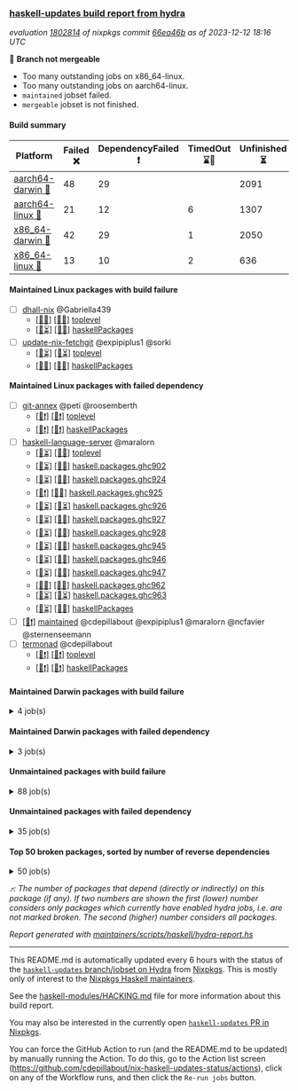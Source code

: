 ### [haskell-updates build report from hydra](https://hydra.nixos.org/jobset/nixpkgs/haskell-updates)
*evaluation [1802814](https://hydra.nixos.org/eval/1802814) of nixpkgs commit [66ea46b](https://github.com/NixOS/nixpkgs/commits/66ea46be076e4ea891d2c647b53701c12dae46ea) as of 2023-12-12 18:16 UTC*

🔴 **Branch not mergeable**
  * Too many outstanding jobs on x86_64-linux.
  * Too many outstanding jobs on aarch64-linux.
  * `maintained` jobset failed.
  * `mergeable` jobset is not finished.

#### Build summary

 | Platform | Failed ❌ | DependencyFailed ❗ | TimedOut ⌛🚫 | Unfinished ⏳ | Success ✅ | 
 | --- | --- | --- | --- | --- | --- | 
 | [aarch64-darwin 🍏](https://hydra.nixos.org/eval/1802814?filter=.aarch64-darwin) | 48 | 29 |  | 2091 | 4655 | 
 | [aarch64-linux 📱](https://hydra.nixos.org/eval/1802814?filter=.aarch64-linux) | 21 | 12 | 6 | 1307 | 5568 | 
 | [x86_64-darwin 🍎](https://hydra.nixos.org/eval/1802814?filter=.x86_64-darwin) | 42 | 29 | 1 | 2050 | 4727 | 
 | [x86_64-linux 🐧](https://hydra.nixos.org/eval/1802814?filter=.x86_64-linux) | 13 | 10 | 2 | 636 | 6306 | 
#### Maintained Linux packages with build failure
- [ ] [dhall-nix](https://hydra.nixos.org/eval/1802814?filter=dhall-nix) @Gabriella439
  - [[📱❌]](https://hydra.nixos.org/build/243814699) [[🐧❌]](https://hydra.nixos.org/build/243810405) [toplevel](https://hydra.nixos.org/eval/1802814?filter=dhall-nix)
  - [[📱⏳]](https://hydra.nixos.org/build/243828629) [[🐧❌]](https://hydra.nixos.org/build/243812951) [haskellPackages](https://hydra.nixos.org/eval/1802814?filter=haskellPackages.dhall-nix)
- [ ] [update-nix-fetchgit](https://hydra.nixos.org/eval/1802814?filter=update-nix-fetchgit) @expipiplus1 @sorki
  - [[📱⏳]](https://hydra.nixos.org/build/243830440) [[🐧⏳]](https://hydra.nixos.org/build/243826022) [toplevel](https://hydra.nixos.org/eval/1802814?filter=update-nix-fetchgit)
  - [[📱❌]](https://hydra.nixos.org/build/243809606) [[🐧❌]](https://hydra.nixos.org/build/243823738) [haskellPackages](https://hydra.nixos.org/eval/1802814?filter=haskellPackages.update-nix-fetchgit)
#### Maintained Linux packages with failed dependency
- [ ] [git-annex](https://hydra.nixos.org/eval/1802814?filter=git-annex) @peti @roosemberth
  - [[📱❗]](https://hydra.nixos.org/build/243822729) [[🐧❗]](https://hydra.nixos.org/build/243810103) [toplevel](https://hydra.nixos.org/eval/1802814?filter=git-annex)
  - [[📱❗]](https://hydra.nixos.org/build/243823937) [[🐧❗]](https://hydra.nixos.org/build/243817363) [haskellPackages](https://hydra.nixos.org/eval/1802814?filter=haskellPackages.git-annex)
- [ ] [haskell-language-server](https://hydra.nixos.org/eval/1802814?filter=haskell-language-server) @maralorn
  - [[📱⏳]](https://hydra.nixos.org/build/243821672) [[🐧✅]](https://hydra.nixos.org/build/243818880) [toplevel](https://hydra.nixos.org/eval/1802814?filter=haskell-language-server)
  - [[📱⏳]](https://hydra.nixos.org/build/243816806) [[🐧✅]](https://hydra.nixos.org/build/243803656) [haskell.packages.ghc902](https://hydra.nixos.org/eval/1802814?filter=haskell.packages.ghc902.haskell-language-server)
  - [[📱⏳]](https://hydra.nixos.org/build/243816278) [[🐧✅]](https://hydra.nixos.org/build/243818190) [haskell.packages.ghc924](https://hydra.nixos.org/eval/1802814?filter=haskell.packages.ghc924.haskell-language-server)
  - [[📱❗]](https://hydra.nixos.org/build/243811809) [[🐧✅]](https://hydra.nixos.org/build/243815599) [haskell.packages.ghc925](https://hydra.nixos.org/eval/1802814?filter=haskell.packages.ghc925.haskell-language-server)
  - [[📱⏳]](https://hydra.nixos.org/build/243810621) [[🐧⏳]](https://hydra.nixos.org/build/243828465) [haskell.packages.ghc926](https://hydra.nixos.org/eval/1802814?filter=haskell.packages.ghc926.haskell-language-server)
  - [[📱⏳]](https://hydra.nixos.org/build/243821971) [[🐧✅]](https://hydra.nixos.org/build/243819636) [haskell.packages.ghc927](https://hydra.nixos.org/eval/1802814?filter=haskell.packages.ghc927.haskell-language-server)
  - [[📱⏳]](https://hydra.nixos.org/build/243820955) [[🐧✅]](https://hydra.nixos.org/build/243816031) [haskell.packages.ghc928](https://hydra.nixos.org/eval/1802814?filter=haskell.packages.ghc928.haskell-language-server)
  - [[📱⏳]](https://hydra.nixos.org/build/243809736) [[🐧✅]](https://hydra.nixos.org/build/243809869) [haskell.packages.ghc945](https://hydra.nixos.org/eval/1802814?filter=haskell.packages.ghc945.haskell-language-server)
  - [[📱⏳]](https://hydra.nixos.org/build/243817924) [[🐧✅]](https://hydra.nixos.org/build/243814587) [haskell.packages.ghc946](https://hydra.nixos.org/eval/1802814?filter=haskell.packages.ghc946.haskell-language-server)
  - [[📱⏳]](https://hydra.nixos.org/build/243808811) [[🐧✅]](https://hydra.nixos.org/build/243804450) [haskell.packages.ghc947](https://hydra.nixos.org/eval/1802814?filter=haskell.packages.ghc947.haskell-language-server)
  - [[📱✅]](https://hydra.nixos.org/build/243804933) [[🐧✅]](https://hydra.nixos.org/build/243817120) [haskell.packages.ghc962](https://hydra.nixos.org/eval/1802814?filter=haskell.packages.ghc962.haskell-language-server)
  - [[📱⏳]](https://hydra.nixos.org/build/243820505) [[🐧⏳]](https://hydra.nixos.org/build/243828697) [haskell.packages.ghc963](https://hydra.nixos.org/eval/1802814?filter=haskell.packages.ghc963.haskell-language-server)
  - [[📱⏳]](https://hydra.nixos.org/build/243822380) [[🐧✅]](https://hydra.nixos.org/build/243808487) [haskellPackages](https://hydra.nixos.org/eval/1802814?filter=haskellPackages.haskell-language-server)
- [ ] [[🐧❗]](https://hydra.nixos.org/build/243820155) [maintained](https://hydra.nixos.org/eval/1802814?filter=maintained) @cdepillabout @expipiplus1 @maralorn @ncfavier @sternenseemann
- [ ] [termonad](https://hydra.nixos.org/eval/1802814?filter=termonad) @cdepillabout
  - [[📱❗]](https://hydra.nixos.org/build/243808955) [[🐧❗]](https://hydra.nixos.org/build/243808144) [toplevel](https://hydra.nixos.org/eval/1802814?filter=termonad)
  - [[📱❗]](https://hydra.nixos.org/build/243821815) [[🐧❗]](https://hydra.nixos.org/build/243829378) [haskellPackages](https://hydra.nixos.org/eval/1802814?filter=haskellPackages.termonad)
#### Maintained Darwin packages with build failure
<details><summary>4 job(s) </summary>

- [ ] [[🍏❌]](https://hydra.nixos.org/build/243808557) [[🍎⏳]](https://hydra.nixos.org/build/243830664) [haskellPackages.gcodehs](https://hydra.nixos.org/eval/1802814?filter=haskellPackages.gcodehs) @sorki
- [ ] [update-nix-fetchgit](https://hydra.nixos.org/eval/1802814?filter=update-nix-fetchgit) @expipiplus1 @sorki
  - [[🍏⏳]](https://hydra.nixos.org/build/243825354) [[🍎❌]](https://hydra.nixos.org/build/243803590) [toplevel](https://hydra.nixos.org/eval/1802814?filter=update-nix-fetchgit)
  - [[🍏⏳]](https://hydra.nixos.org/build/243812593) [[🍎⏳]](https://hydra.nixos.org/build/243823904) [haskellPackages](https://hydra.nixos.org/eval/1802814?filter=haskellPackages.update-nix-fetchgit)
</details>

#### Maintained Darwin packages with failed dependency
<details><summary>3 job(s) </summary>

- [ ] [git-annex](https://hydra.nixos.org/eval/1802814?filter=git-annex) @peti @roosemberth
  - [[🍏❗]](https://hydra.nixos.org/build/243803743) [[🍎❗]](https://hydra.nixos.org/build/243805289) [toplevel](https://hydra.nixos.org/eval/1802814?filter=git-annex)
  - [[🍏❗]](https://hydra.nixos.org/build/243803987) [[🍎❗]](https://hydra.nixos.org/build/243817409) [haskellPackages](https://hydra.nixos.org/eval/1802814?filter=haskellPackages.git-annex)
</details>

#### Unmaintained packages with build failure
<details><summary>88 job(s) </summary>

- [ ] [[🍏❌]](https://hydra.nixos.org/build/243814853) [[📱✅]](https://hydra.nixos.org/build/243818629) [[🍎❌]](https://hydra.nixos.org/build/243816926) [[🐧✅]](https://hydra.nixos.org/build/243814242) [haskellPackages.fmt](https://hydra.nixos.org/eval/1802814?filter=haskellPackages.fmt)  ⤴️ 6 | 24
- [ ] [[🍏❌]](https://hydra.nixos.org/build/243819949) [[📱✅]](https://hydra.nixos.org/build/243806137) [[🍎❌]](https://hydra.nixos.org/build/243830182) [[🐧✅]](https://hydra.nixos.org/build/243828133) [haskellPackages.lbfgs](https://hydra.nixos.org/eval/1802814?filter=haskellPackages.lbfgs)  ⤴️ 3 | 3
- [ ] [[🍏⏳]](https://hydra.nixos.org/build/243815829) [[📱❌]](https://hydra.nixos.org/build/243820808) [[🍎❌]](https://hydra.nixos.org/build/243826978) [[🐧❌]](https://hydra.nixos.org/build/243816565) [haskellPackages.libsodium](https://hydra.nixos.org/eval/1802814?filter=haskellPackages.libsodium)  ⤴️ 2 | 9
- [ ] [[🍏⏳]](https://hydra.nixos.org/build/243829301) [[📱❌]](https://hydra.nixos.org/build/243821312) [[🍎⏳]](https://hydra.nixos.org/build/243822134) [[🐧❌]](https://hydra.nixos.org/build/243813080) [haskellPackages.cairo-image](https://hydra.nixos.org/eval/1802814?filter=haskellPackages.cairo-image)  ⤴️ 2 | 2
- [ ] [[🍏❌]](https://hydra.nixos.org/build/243804835) [[📱❌]](https://hydra.nixos.org/build/243808669) [[🍎❌]](https://hydra.nixos.org/build/243822588) [[🐧❌]](https://hydra.nixos.org/build/243821447) [haskellPackages.opencascade-hs](https://hydra.nixos.org/eval/1802814?filter=haskellPackages.opencascade-hs)  ⤴️ 2 | 2
- [ ] [[🍏❌]](https://hydra.nixos.org/build/243804073) [[📱✅]](https://hydra.nixos.org/build/243824490) [[🍎❌]](https://hydra.nixos.org/build/243829698) [[🐧✅]](https://hydra.nixos.org/build/243824387) [haskellPackages.HsSyck](https://hydra.nixos.org/eval/1802814?filter=haskellPackages.HsSyck)  ⤴️ 1 | 10
- [ ] [[🍏✅]](https://hydra.nixos.org/build/243807011) [[📱⏳]](https://hydra.nixos.org/build/243819412) [[🍎⏳]](https://hydra.nixos.org/build/243824378) [[🐧❌]](https://hydra.nixos.org/build/243814217) [haskellPackages.nqe](https://hydra.nixos.org/eval/1802814?filter=haskellPackages.nqe)  ⤴️ 1 | 4
- [ ] [[🍏❌]](https://hydra.nixos.org/build/243829973) [[📱⌛🚫]](https://hydra.nixos.org/build/243830661) [[🍎⏳]](https://hydra.nixos.org/build/243810822) [[🐧⌛🚫]](https://hydra.nixos.org/build/243805384) [haskellPackages.telegram-bot-api](https://hydra.nixos.org/eval/1802814?filter=haskellPackages.telegram-bot-api)  ⤴️ 1 | 4
- [ ] [[🍏⏳]](https://hydra.nixos.org/build/243823755) [[📱❌]](https://hydra.nixos.org/build/243815838) [[🍎⏳]](https://hydra.nixos.org/build/243816999) [[🐧✅]](https://hydra.nixos.org/build/243816375) [haskellPackages.postgresql-syntax](https://hydra.nixos.org/eval/1802814?filter=haskellPackages.postgresql-syntax)  ⤴️ 1 | 2
- [ ] [[🍏⏳]](https://hydra.nixos.org/build/243824191) [[📱✅]](https://hydra.nixos.org/build/243811706) [[🍎❌]](https://hydra.nixos.org/build/243808252) [[🐧✅]](https://hydra.nixos.org/build/243826637) [haskellPackages.async-refresh](https://hydra.nixos.org/eval/1802814?filter=haskellPackages.async-refresh)  ⤴️ 1 | 1
- [ ] [[📱❌]](https://hydra.nixos.org/build/243814941) [[🐧❌]](https://hydra.nixos.org/build/243812688) [haskellPackages.gi-vte](https://hydra.nixos.org/eval/1802814?filter=haskellPackages.gi-vte)  ⤴️ 1 | 1
- [ ] [[🍏❌]](https://hydra.nixos.org/build/243832037) [[📱❌]](https://hydra.nixos.org/build/243820650) [[🍎✅]](https://hydra.nixos.org/build/243822700) [[🐧✅]](https://hydra.nixos.org/build/243822873) [haskellPackages.nlopt-haskell](https://hydra.nixos.org/eval/1802814?filter=haskellPackages.nlopt-haskell)  ⤴️ 1 | 1
- [ ] [[🍏❌]](https://hydra.nixos.org/build/243807548) [[📱✅]](https://hydra.nixos.org/build/243832157) [[🍎❌]](https://hydra.nixos.org/build/243824421) [[🐧✅]](https://hydra.nixos.org/build/243803924) [haskellPackages.openal-ffi](https://hydra.nixos.org/eval/1802814?filter=haskellPackages.openal-ffi)  ⤴️ 1 | 1
- [ ] [[🍏✅]](https://hydra.nixos.org/build/243807452) [[📱❌]](https://hydra.nixos.org/build/243830659) [[🍎⏳]](https://hydra.nixos.org/build/243821309) [[🐧⏳]](https://hydra.nixos.org/build/243829610) [haskellPackages.stm-queue](https://hydra.nixos.org/eval/1802814?filter=haskellPackages.stm-queue)  ⤴️ 1 | 1
- [ ] [[🍏❌]](https://hydra.nixos.org/build/243822017) [[📱✅]](https://hydra.nixos.org/build/243803741) [[🍎❌]](https://hydra.nixos.org/build/243812397) [[🐧✅]](https://hydra.nixos.org/build/243817752) [haskellPackages.sym](https://hydra.nixos.org/eval/1802814?filter=haskellPackages.sym)  ⤴️ 1 | 1
- [ ] [[🍏✅]](https://hydra.nixos.org/build/243819505) [[📱❌]](https://hydra.nixos.org/build/243831253) [[🍎✅]](https://hydra.nixos.org/build/243804536) [[🐧✅]](https://hydra.nixos.org/build/243811979) [haskellPackages.freetype2](https://hydra.nixos.org/eval/1802814?filter=haskellPackages.freetype2)  ⤴️ 0 | 12
- [ ] [[🍏❌]](https://hydra.nixos.org/build/243820054) [[📱✅]](https://hydra.nixos.org/build/243810690) [[🍎✅]](https://hydra.nixos.org/build/243826716) [[🐧✅]](https://hydra.nixos.org/build/243809169) [haskellPackages.rdtsc](https://hydra.nixos.org/eval/1802814?filter=haskellPackages.rdtsc)  ⤴️ 0 | 4
- [ ] [[🍏❌]](https://hydra.nixos.org/build/243817912) [[📱✅]](https://hydra.nixos.org/build/243808969) [[🍎❌]](https://hydra.nixos.org/build/243815201) [[🐧✅]](https://hydra.nixos.org/build/243806503) [haskellPackages.error-codes](https://hydra.nixos.org/eval/1802814?filter=haskellPackages.error-codes)  ⤴️ 0 | 3
- [ ] [[🍏❗]](https://hydra.nixos.org/build/243810766) [[📱❌]](https://hydra.nixos.org/build/243831148) [[🍎✅]](https://hydra.nixos.org/build/243823411) [[🐧✅]](https://hydra.nixos.org/build/243812146) [haskellPackages.picosat](https://hydra.nixos.org/eval/1802814?filter=haskellPackages.picosat)  ⤴️ 0 | 3
- [ ] [[🍏⏳]](https://hydra.nixos.org/build/243809209) [[📱✅]](https://hydra.nixos.org/build/243808640) [[🍎❌]](https://hydra.nixos.org/build/243804896) [[🐧⏳]](https://hydra.nixos.org/build/243828174) [haskellPackages.wai-middleware-metrics](https://hydra.nixos.org/eval/1802814?filter=haskellPackages.wai-middleware-metrics)  ⤴️ 0 | 3
- [ ] [[🍏❌]](https://hydra.nixos.org/build/243817786) [[📱✅]](https://hydra.nixos.org/build/243812479) [[🍎✅]](https://hydra.nixos.org/build/243807574) [[🐧✅]](https://hydra.nixos.org/build/243811394) [haskellPackages.LibZip](https://hydra.nixos.org/eval/1802814?filter=haskellPackages.LibZip)  ⤴️ 0 | 2
- [ ] [[🍏❌]](https://hydra.nixos.org/build/243813579) [[📱✅]](https://hydra.nixos.org/build/243807980) [[🍎✅]](https://hydra.nixos.org/build/243825148) [[🐧✅]](https://hydra.nixos.org/build/243820967) [haskellPackages.bindings-levmar](https://hydra.nixos.org/eval/1802814?filter=haskellPackages.bindings-levmar)  ⤴️ 0 | 2
- [ ] [[🍏❌]](https://hydra.nixos.org/build/243822478) [[📱✅]](https://hydra.nixos.org/build/243803781) [[🍎✅]](https://hydra.nixos.org/build/243831820) [[🐧✅]](https://hydra.nixos.org/build/243824666) [haskellPackages.rocksdb-haskell](https://hydra.nixos.org/eval/1802814?filter=haskellPackages.rocksdb-haskell)  ⤴️ 0 | 2
- [ ] [[🍏❌]](https://hydra.nixos.org/build/243820394) [[📱✅]](https://hydra.nixos.org/build/243807357) [[🍎❌]](https://hydra.nixos.org/build/243825111) [[🐧✅]](https://hydra.nixos.org/build/243811818) [haskellPackages.hamid](https://hydra.nixos.org/eval/1802814?filter=haskellPackages.hamid)  ⤴️ 0 | 1
- [ ] [[🍏✅]](https://hydra.nixos.org/build/243822477) [[📱✅]](https://hydra.nixos.org/build/243826536) [[🍎❌]](https://hydra.nixos.org/build/243816301) [[🐧✅]](https://hydra.nixos.org/build/243823609) [haskellPackages.hmatrix-morpheus](https://hydra.nixos.org/eval/1802814?filter=haskellPackages.hmatrix-morpheus)  ⤴️ 0 | 1
- [ ] [[🍏❌]](https://hydra.nixos.org/build/243804442) [[📱✅]](https://hydra.nixos.org/build/243815192) [[🍎❌]](https://hydra.nixos.org/build/243807292) [[🐧✅]](https://hydra.nixos.org/build/243826391) [haskellPackages.huckleberry](https://hydra.nixos.org/eval/1802814?filter=haskellPackages.huckleberry)  ⤴️ 0 | 1
- [ ] [[🍏❌]](https://hydra.nixos.org/build/243816302) [[📱✅]](https://hydra.nixos.org/build/243813123) [[🍎❌]](https://hydra.nixos.org/build/243825742) [[🐧✅]](https://hydra.nixos.org/build/243826541) [haskellPackages.select](https://hydra.nixos.org/eval/1802814?filter=haskellPackages.select)  ⤴️ 0 | 1
- [ ] [[🍏❌]](https://hydra.nixos.org/build/243829545) [[📱✅]](https://hydra.nixos.org/build/243807738) [[🍎❌]](https://hydra.nixos.org/build/243823243) [[🐧✅]](https://hydra.nixos.org/build/243808758) [haskellPackages.sysinfo](https://hydra.nixos.org/eval/1802814?filter=haskellPackages.sysinfo)  ⤴️ 0 | 1
- [ ] [[🍏✅]](https://hydra.nixos.org/build/243819434) [[📱✅]](https://hydra.nixos.org/build/243809828) [[🍎❌]](https://hydra.nixos.org/build/243824883) [[🐧✅]](https://hydra.nixos.org/build/243810710) [haskellPackages.FractalArt](https://hydra.nixos.org/eval/1802814?filter=haskellPackages.FractalArt) 
- [ ] [[🍏✅]](https://hydra.nixos.org/build/243808222) [[📱❌]](https://hydra.nixos.org/build/243818617) [[🍎✅]](https://hydra.nixos.org/build/243829961) [[🐧✅]](https://hydra.nixos.org/build/243816454) [haskellPackages.HsASA](https://hydra.nixos.org/eval/1802814?filter=haskellPackages.HsASA) 
- [ ] [[🍏❌]](https://hydra.nixos.org/build/243822851) [[📱✅]](https://hydra.nixos.org/build/243825787) [[🍎❌]](https://hydra.nixos.org/build/243804298) [[🐧✅]](https://hydra.nixos.org/build/243822085) [haskellPackages.al](https://hydra.nixos.org/eval/1802814?filter=haskellPackages.al) 
- [ ] [[🍏⏳]](https://hydra.nixos.org/build/243816164) [[📱❌]](https://hydra.nixos.org/build/243809682) [[🍎⏳]](https://hydra.nixos.org/build/243817010) [[🐧❌]](https://hydra.nixos.org/build/243808366) [haskellPackages.corenlp-types](https://hydra.nixos.org/eval/1802814?filter=haskellPackages.corenlp-types) 
- [ ] [[🍏✅]](https://hydra.nixos.org/build/243827192) [[📱✅]](https://hydra.nixos.org/build/243805932) [[🍎❌]](https://hydra.nixos.org/build/243818277) [[🐧✅]](https://hydra.nixos.org/build/243813631) [haskellPackages.env-extra](https://hydra.nixos.org/eval/1802814?filter=haskellPackages.env-extra) 
- [ ] [[🍏❌]](https://hydra.nixos.org/build/243817377) [[📱✅]](https://hydra.nixos.org/build/243823218) [[🍎❌]](https://hydra.nixos.org/build/243806169) [[🐧✅]](https://hydra.nixos.org/build/243803545) [haskellPackages.epub-metadata](https://hydra.nixos.org/eval/1802814?filter=haskellPackages.epub-metadata) 
- [ ] [[🍏❌]](https://hydra.nixos.org/build/243804051) [[📱✅]](https://hydra.nixos.org/build/243807211) [[🍎✅]](https://hydra.nixos.org/build/243825311) [[🐧✅]](https://hydra.nixos.org/build/243819173) [haskellPackages.executable-hash](https://hydra.nixos.org/eval/1802814?filter=haskellPackages.executable-hash) 
- [ ] [[🍏❌]](https://hydra.nixos.org/build/243810945) [[📱✅]](https://hydra.nixos.org/build/243807749) [[🍎❌]](https://hydra.nixos.org/build/243806008) [[🐧✅]](https://hydra.nixos.org/build/243804649) [haskellPackages.exinst-base](https://hydra.nixos.org/eval/1802814?filter=haskellPackages.exinst-base) 
- [ ] [[🍏❌]](https://hydra.nixos.org/build/243825143) [[📱✅]](https://hydra.nixos.org/build/243830314) [[🍎❌]](https://hydra.nixos.org/build/243823569) [[🐧✅]](https://hydra.nixos.org/build/243812194) [haskellPackages.float128](https://hydra.nixos.org/eval/1802814?filter=haskellPackages.float128) 
- [ ] [[🍏❌]](https://hydra.nixos.org/build/243819513) [[📱✅]](https://hydra.nixos.org/build/243809580) [[🍎❌]](https://hydra.nixos.org/build/243824084) [[🐧✅]](https://hydra.nixos.org/build/243817242) [haskellPackages.fudgets](https://hydra.nixos.org/eval/1802814?filter=haskellPackages.fudgets) 
- [ ] [ghc-tags](https://hydra.nixos.org/eval/1802814?filter=ghc-tags) 
  - [[🍏⏳]](https://hydra.nixos.org/build/243827011) [[📱⏳]](https://hydra.nixos.org/build/243815458) [[🍎⏳]](https://hydra.nixos.org/build/243829846) [[🐧✅]](https://hydra.nixos.org/build/243821868) [haskell.packages.ghc8107](https://hydra.nixos.org/eval/1802814?filter=haskell.packages.ghc8107.ghc-tags)
  - [[🍏⏳]](https://hydra.nixos.org/build/243815814) [[📱⏳]](https://hydra.nixos.org/build/243824497) [[🍎⏳]](https://hydra.nixos.org/build/243817062) [[🐧❌]](https://hydra.nixos.org/build/243815572) [haskell.packages.ghc902](https://hydra.nixos.org/eval/1802814?filter=haskell.packages.ghc902.ghc-tags)
  - [[🍏⏳]](https://hydra.nixos.org/build/243817434) [[📱⏳]](https://hydra.nixos.org/build/243819630) [[🍎⏳]](https://hydra.nixos.org/build/243810836) [[🐧✅]](https://hydra.nixos.org/build/243822145) [haskell.packages.ghc924](https://hydra.nixos.org/eval/1802814?filter=haskell.packages.ghc924.ghc-tags)
  - [[🍏⏳]](https://hydra.nixos.org/build/243829511) [[📱⏳]](https://hydra.nixos.org/build/243831553) [[🍎⏳]](https://hydra.nixos.org/build/243808917) [[🐧⏳]](https://hydra.nixos.org/build/243821069) [haskell.packages.ghc925](https://hydra.nixos.org/eval/1802814?filter=haskell.packages.ghc925.ghc-tags)
  - [[🍏⏳]](https://hydra.nixos.org/build/243826093) [[📱⏳]](https://hydra.nixos.org/build/243807955) [[🍎⏳]](https://hydra.nixos.org/build/243814205) [[🐧⏳]](https://hydra.nixos.org/build/243830257) [haskell.packages.ghc926](https://hydra.nixos.org/eval/1802814?filter=haskell.packages.ghc926.ghc-tags)
  - [[🍏⏳]](https://hydra.nixos.org/build/243809211) [[📱⏳]](https://hydra.nixos.org/build/243825812) [[🍎⏳]](https://hydra.nixos.org/build/243824747) [[🐧✅]](https://hydra.nixos.org/build/243811561) [haskell.packages.ghc927](https://hydra.nixos.org/eval/1802814?filter=haskell.packages.ghc927.ghc-tags)
  - [[🍏⏳]](https://hydra.nixos.org/build/243818216) [[📱⏳]](https://hydra.nixos.org/build/243815490) [[🍎⏳]](https://hydra.nixos.org/build/243832167) [[🐧⏳]](https://hydra.nixos.org/build/243828530) [haskell.packages.ghc928](https://hydra.nixos.org/eval/1802814?filter=haskell.packages.ghc928.ghc-tags)
  - [[🍏⏳]](https://hydra.nixos.org/build/243817203) [[📱⏳]](https://hydra.nixos.org/build/243830102) [[🍎✅]](https://hydra.nixos.org/build/243805822) [[🐧⏳]](https://hydra.nixos.org/build/243827439) [haskell.packages.ghc962](https://hydra.nixos.org/eval/1802814?filter=haskell.packages.ghc962.ghc-tags)
  - [[🍏⏳]](https://hydra.nixos.org/build/243829866) [[📱⏳]](https://hydra.nixos.org/build/243831869) [[🍎⏳]](https://hydra.nixos.org/build/243827169) [[🐧✅]](https://hydra.nixos.org/build/243805898) [haskell.packages.ghc963](https://hydra.nixos.org/eval/1802814?filter=haskell.packages.ghc963.ghc-tags)
- [ ] [[🍏❌]](https://hydra.nixos.org/build/243826281) [[🍎❌]](https://hydra.nixos.org/build/243814613) [haskellPackages.gtk-mac-integration](https://hydra.nixos.org/eval/1802814?filter=haskellPackages.gtk-mac-integration) 
- [ ] [[🍏❌]](https://hydra.nixos.org/build/243813738) [[📱✅]](https://hydra.nixos.org/build/243809795) [[🍎❌]](https://hydra.nixos.org/build/243823527) [[🐧✅]](https://hydra.nixos.org/build/243806126) [haskellPackages.gtk-traymanager](https://hydra.nixos.org/eval/1802814?filter=haskellPackages.gtk-traymanager) 
- [ ] [[🍏❌]](https://hydra.nixos.org/build/243820780) [[🍎❌]](https://hydra.nixos.org/build/243815558) [haskellPackages.gtk3-mac-integration](https://hydra.nixos.org/eval/1802814?filter=haskellPackages.gtk3-mac-integration) 
- [ ] [[🍏❌]](https://hydra.nixos.org/build/243806204) [[📱✅]](https://hydra.nixos.org/build/243804563) [[🍎❌]](https://hydra.nixos.org/build/243808049) [[🐧✅]](https://hydra.nixos.org/build/243812262) [haskellPackages.hdf5-lite](https://hydra.nixos.org/eval/1802814?filter=haskellPackages.hdf5-lite) 
- [ ] [hello](https://hydra.nixos.org/eval/1802814?filter=hello) 
  - [[🍏✅]](https://hydra.nixos.org/build/243811594) [[📱✅]](https://hydra.nixos.org/build/243819952) [[🍎✅]](https://hydra.nixos.org/build/243807089) [[🐧✅]](https://hydra.nixos.org/build/243823707) [haskellPackages](https://hydra.nixos.org/eval/1802814?filter=haskellPackages.hello)
  - [[🍏⏳]](https://hydra.nixos.org/build/243818013)  [[🍎⏳]](https://hydra.nixos.org/build/243818286) [[🐧⏳]](https://hydra.nixos.org/build/243808455) [pkgsCross.ghcjs.haskell.packages.ghcHEAD](https://hydra.nixos.org/eval/1802814?filter=pkgsCross.ghcjs.haskell.packages.ghcHEAD.hello)
  - [[🍏❌]](https://hydra.nixos.org/build/243803506)  [[🍎❌]](https://hydra.nixos.org/build/243803852) [[🐧❌]](https://hydra.nixos.org/build/243810489) [pkgsCross.ghcjs.haskellPackages](https://hydra.nixos.org/eval/1802814?filter=pkgsCross.ghcjs.haskellPackages.hello)
  -    [[🐧⏳]](https://hydra.nixos.org/build/243824073) [pkgsMusl.haskellPackages](https://hydra.nixos.org/eval/1802814?filter=pkgsMusl.haskellPackages.hello)
  -    [[🐧⏳]](https://hydra.nixos.org/build/243816934) [pkgsStatic.haskell.packages.native-bignum.ghc928](https://hydra.nixos.org/eval/1802814?filter=pkgsStatic.haskell.packages.native-bignum.ghc928.hello)
  -    [[🐧⏳]](https://hydra.nixos.org/build/243824576) [pkgsStatic.haskellPackages](https://hydra.nixos.org/eval/1802814?filter=pkgsStatic.haskellPackages.hello)
- [ ] [[🍏⏳]](https://hydra.nixos.org/build/243822699) [[📱❌]](https://hydra.nixos.org/build/243810542) [[🍎⏳]](https://hydra.nixos.org/build/243830913) [[🐧✅]](https://hydra.nixos.org/build/243823776) [haskellPackages.hssh](https://hydra.nixos.org/eval/1802814?filter=haskellPackages.hssh) 
- [ ] [[🍏❌]](https://hydra.nixos.org/build/243827584) [[📱✅]](https://hydra.nixos.org/build/243815927) [[🍎❌]](https://hydra.nixos.org/build/243825189) [[🐧✅]](https://hydra.nixos.org/build/243820874) [haskellPackages.hssourceinfo](https://hydra.nixos.org/eval/1802814?filter=haskellPackages.hssourceinfo) 
- [ ] [[🍏❌]](https://hydra.nixos.org/build/243830898) [[📱✅]](https://hydra.nixos.org/build/243820090) [[🍎❌]](https://hydra.nixos.org/build/243806366) [[🐧✅]](https://hydra.nixos.org/build/243828341) [haskellPackages.hunspell-hs](https://hydra.nixos.org/eval/1802814?filter=haskellPackages.hunspell-hs) 
- [ ] [[🍏❌]](https://hydra.nixos.org/build/243813288) [[📱✅]](https://hydra.nixos.org/build/243812494) [[🍎❌]](https://hydra.nixos.org/build/243811926) [[🐧✅]](https://hydra.nixos.org/build/243814396) [haskellPackages.ipcvar](https://hydra.nixos.org/eval/1802814?filter=haskellPackages.ipcvar) 
- [ ] [[🍏❌]](https://hydra.nixos.org/build/243822184) [[🍎❌]](https://hydra.nixos.org/build/243815698) [haskellPackages.kqueue](https://hydra.nixos.org/eval/1802814?filter=haskellPackages.kqueue) 
- [ ] [[🍏❌]](https://hydra.nixos.org/build/243807314) [[📱✅]](https://hydra.nixos.org/build/243810045) [[🍎✅]](https://hydra.nixos.org/build/243814579) [[🐧✅]](https://hydra.nixos.org/build/243817962) [haskellPackages.leveldb-haskell-fork](https://hydra.nixos.org/eval/1802814?filter=haskellPackages.leveldb-haskell-fork) 
- [ ] [[🍏⏳]](https://hydra.nixos.org/build/243831750) [[📱❌]](https://hydra.nixos.org/build/243807497) [[🍎⏳]](https://hydra.nixos.org/build/243824256) [[🐧✅]](https://hydra.nixos.org/build/243809345) [haskellPackages.librarian](https://hydra.nixos.org/eval/1802814?filter=haskellPackages.librarian) 
- [ ] [[🍏❌]](https://hydra.nixos.org/build/243819851) [[📱✅]](https://hydra.nixos.org/build/243831626) [[🍎❌]](https://hydra.nixos.org/build/243811513) [[🐧✅]](https://hydra.nixos.org/build/243805084) [haskellPackages.linux-framebuffer](https://hydra.nixos.org/eval/1802814?filter=haskellPackages.linux-framebuffer) 
- [ ] [[🍏❌]](https://hydra.nixos.org/build/243822593) [[📱✅]](https://hydra.nixos.org/build/243829479) [[🍎❌]](https://hydra.nixos.org/build/243826992) [[🐧✅]](https://hydra.nixos.org/build/243823992) [haskellPackages.memzero](https://hydra.nixos.org/eval/1802814?filter=haskellPackages.memzero) 
- [ ] [[🍏⏳]](https://hydra.nixos.org/build/243818001) [[📱❌]](https://hydra.nixos.org/build/243809818) [[🍎⏳]](https://hydra.nixos.org/build/243815426) [[🐧⏳]](https://hydra.nixos.org/build/243826382) [haskellPackages.om-plugin-imports](https://hydra.nixos.org/eval/1802814?filter=haskellPackages.om-plugin-imports) 
- [ ] [[🍏❌]](https://hydra.nixos.org/build/243807636) [[📱✅]](https://hydra.nixos.org/build/243827238) [[🍎❌]](https://hydra.nixos.org/build/243805601) [[🐧✅]](https://hydra.nixos.org/build/243814653) [haskellPackages.posix-timer](https://hydra.nixos.org/eval/1802814?filter=haskellPackages.posix-timer) 
- [ ] [[🍏❌]](https://hydra.nixos.org/build/243806079) [[📱⏳]](https://hydra.nixos.org/build/243823979) [[🍎⏳]](https://hydra.nixos.org/build/243826385) [[🐧⏳]](https://hydra.nixos.org/build/243828558) [haskellPackages.procex](https://hydra.nixos.org/eval/1802814?filter=haskellPackages.procex) 
- [ ] [[🍏❌]](https://hydra.nixos.org/build/243817796) [[📱✅]](https://hydra.nixos.org/build/243831585) [[🍎❌]](https://hydra.nixos.org/build/243828037) [[🐧✅]](https://hydra.nixos.org/build/243817654) [haskellPackages.pthread](https://hydra.nixos.org/eval/1802814?filter=haskellPackages.pthread) 
- [ ] [[🍏❌]](https://hydra.nixos.org/build/243830290) [[📱✅]](https://hydra.nixos.org/build/243814757) [[🍎✅]](https://hydra.nixos.org/build/243806970) [[🐧✅]](https://hydra.nixos.org/build/243813062) [haskellPackages.rdtsc-enolan](https://hydra.nixos.org/eval/1802814?filter=haskellPackages.rdtsc-enolan) 
- [ ] [[🍏⏳]](https://hydra.nixos.org/build/243830367) [[📱✅]](https://hydra.nixos.org/build/243815128) [[🍎❌]](https://hydra.nixos.org/build/243805448) [[🐧⏳]](https://hydra.nixos.org/build/243826662) [haskellPackages.sandwich-webdriver](https://hydra.nixos.org/eval/1802814?filter=haskellPackages.sandwich-webdriver) 
- [ ] [[🐧❌]](https://hydra.nixos.org/build/243807383) [haskellPackages.sdr](https://hydra.nixos.org/eval/1802814?filter=haskellPackages.sdr) 
- [ ] [[🍏⏳]](https://hydra.nixos.org/build/243809712) [[📱❌]](https://hydra.nixos.org/build/243806633) [[🍎⏳]](https://hydra.nixos.org/build/243817963) [[🐧⏳]](https://hydra.nixos.org/build/243828707) [haskellPackages.servant-xml-conduit](https://hydra.nixos.org/eval/1802814?filter=haskellPackages.servant-xml-conduit) 
- [ ] [[🍏❌]](https://hydra.nixos.org/build/243806834) [[📱✅]](https://hydra.nixos.org/build/243819362) [[🍎✅]](https://hydra.nixos.org/build/243821565) [[🐧✅]](https://hydra.nixos.org/build/243827259) [haskellPackages.shared-memory](https://hydra.nixos.org/eval/1802814?filter=haskellPackages.shared-memory) 
- [ ] [[🍏✅]](https://hydra.nixos.org/build/243826652) [[📱❌]](https://hydra.nixos.org/build/243828757) [[🍎✅]](https://hydra.nixos.org/build/243813195) [[🐧✅]](https://hydra.nixos.org/build/243807904) [haskellPackages.simdutf](https://hydra.nixos.org/eval/1802814?filter=haskellPackages.simdutf) 
- [ ] [[🍏⏳]](https://hydra.nixos.org/build/243810813) [[📱❌]](https://hydra.nixos.org/build/243815946) [[🍎⏳]](https://hydra.nixos.org/build/243818544) [[🐧⏳]](https://hydra.nixos.org/build/243825545) [haskellPackages.sqlite-easy](https://hydra.nixos.org/eval/1802814?filter=haskellPackages.sqlite-easy) 
- [ ] [[📱❌]](https://hydra.nixos.org/build/243808165) [[🐧✅]](https://hydra.nixos.org/build/243807687) [haskellPackages.tasty-papi](https://hydra.nixos.org/eval/1802814?filter=haskellPackages.tasty-papi) 
- [ ] [[🍏❌]](https://hydra.nixos.org/build/243820685) [[📱❌]](https://hydra.nixos.org/build/243810916) [[🍎❌]](https://hydra.nixos.org/build/243823293) [[🐧❌]](https://hydra.nixos.org/build/243818090) [haskellPackages.temporal-csound](https://hydra.nixos.org/eval/1802814?filter=haskellPackages.temporal-csound) 
- [ ] [[🍏❌]](https://hydra.nixos.org/build/243814970) [[📱✅]](https://hydra.nixos.org/build/243808536) [[🍎✅]](https://hydra.nixos.org/build/243809702) [[🐧✅]](https://hydra.nixos.org/build/243821711) [haskellPackages.unix-simple](https://hydra.nixos.org/eval/1802814?filter=haskellPackages.unix-simple) 
- [ ] [[🍏⏳]](https://hydra.nixos.org/build/243828838) [[📱⏳]](https://hydra.nixos.org/build/243819052) [[🍎⏳]](https://hydra.nixos.org/build/243822755) [[🐧❌]](https://hydra.nixos.org/build/243805977) [haskellPackages.web-view](https://hydra.nixos.org/eval/1802814?filter=haskellPackages.web-view) 
- [ ] [[🍏❌]](https://hydra.nixos.org/build/243811278) [[📱✅]](https://hydra.nixos.org/build/243823268) [[🍎✅]](https://hydra.nixos.org/build/243809646) [[🐧✅]](https://hydra.nixos.org/build/243805721) [haskellPackages.x86-64bit](https://hydra.nixos.org/eval/1802814?filter=haskellPackages.x86-64bit) 
- [ ] [[🍏❌]](https://hydra.nixos.org/build/243829453) [[📱✅]](https://hydra.nixos.org/build/243811908) [[🍎❌]](https://hydra.nixos.org/build/243832260) [[🐧✅]](https://hydra.nixos.org/build/243813042) [haskellPackages.xmonad-utils](https://hydra.nixos.org/eval/1802814?filter=haskellPackages.xmonad-utils) 
- [ ] [[🍏❌]](https://hydra.nixos.org/build/243816412) [[📱✅]](https://hydra.nixos.org/build/243805040) [[🍎❌]](https://hydra.nixos.org/build/243809393) [[🐧✅]](https://hydra.nixos.org/build/243808337) [haskellPackages.yoga](https://hydra.nixos.org/eval/1802814?filter=haskellPackages.yoga) 
- [ ] [[🍏❌]](https://hydra.nixos.org/build/243819762) [[📱✅]](https://hydra.nixos.org/build/243808867) [[🍎❌]](https://hydra.nixos.org/build/243811352) [[🐧✅]](https://hydra.nixos.org/build/243813464) [haskellPackages.zot](https://hydra.nixos.org/eval/1802814?filter=haskellPackages.zot) 
- [ ] [[🍏❌]](https://hydra.nixos.org/build/243823821) [[📱✅]](https://hydra.nixos.org/build/243813652) [[🍎❌]](https://hydra.nixos.org/build/243827242) [[🐧✅]](https://hydra.nixos.org/build/243822748) [haskellPackages.zxcvbn-c](https://hydra.nixos.org/eval/1802814?filter=haskellPackages.zxcvbn-c) 
</details>

#### Unmaintained packages with failed dependency
<details><summary>35 job(s) </summary>

- [ ] [[🍏❗]](https://hydra.nixos.org/build/243818847) [[📱✅]](https://hydra.nixos.org/build/243804626) [[🍎❗]](https://hydra.nixos.org/build/243825963) [[🐧✅]](https://hydra.nixos.org/build/243830953) [haskellPackages.numeric-optimization](https://hydra.nixos.org/eval/1802814?filter=haskellPackages.numeric-optimization)  ⤴️ 2 | 2
- [ ] [[🍏❗]](https://hydra.nixos.org/build/243823570) [[📱⏳]](https://hydra.nixos.org/build/243827247) [[🍎❗]](https://hydra.nixos.org/build/243804746) [[🐧✅]](https://hydra.nixos.org/build/243825877) [haskellPackages.nyan-interpolation-core](https://hydra.nixos.org/eval/1802814?filter=haskellPackages.nyan-interpolation-core)  ⤴️ 2 | 2
- [ ] [[🍏⏳]](https://hydra.nixos.org/build/243821440) [[📱❗]](https://hydra.nixos.org/build/243813312) [[🍎❗]](https://hydra.nixos.org/build/243807575) [[🐧❗]](https://hydra.nixos.org/build/243827331) [haskellPackages.NaCl](https://hydra.nixos.org/eval/1802814?filter=haskellPackages.NaCl)  ⤴️ 1 | 7
- [ ] [[🍏⏳]](https://hydra.nixos.org/build/243816308) [[📱❗]](https://hydra.nixos.org/build/243804550) [[🍎⏳]](https://hydra.nixos.org/build/243827506) [[🐧❗]](https://hydra.nixos.org/build/243812190) [haskellPackages.simple-cairo](https://hydra.nixos.org/eval/1802814?filter=haskellPackages.simple-cairo)  ⤴️ 1 | 1
- [ ] [[🍏❗]](https://hydra.nixos.org/build/243806649) [[📱❗]](https://hydra.nixos.org/build/243807140) [[🍎❗]](https://hydra.nixos.org/build/243806339) [[🐧❗]](https://hydra.nixos.org/build/243816019) [haskellPackages.waterfall-cad](https://hydra.nixos.org/eval/1802814?filter=haskellPackages.waterfall-cad)  ⤴️ 1 | 1
- [ ] [[🍏⏳]](https://hydra.nixos.org/build/243826068) [[📱❗]](https://hydra.nixos.org/build/243806400) [[🍎❗]](https://hydra.nixos.org/build/243812464) [[🐧❗]](https://hydra.nixos.org/build/243831583) [haskellPackages.crypto-sodium](https://hydra.nixos.org/eval/1802814?filter=haskellPackages.crypto-sodium)  ⤴️ 0 | 6
- [ ] [[🍏❗]](https://hydra.nixos.org/build/243808774) [[📱✅]](https://hydra.nixos.org/build/243819324) [[🍎❗]](https://hydra.nixos.org/build/243820328) [[🐧✅]](https://hydra.nixos.org/build/243819698) [haskellPackages.yaml-light](https://hydra.nixos.org/eval/1802814?filter=haskellPackages.yaml-light)  ⤴️ 0 | 5
- [ ] [[🍏❗]](https://hydra.nixos.org/build/243808084) [[📱⌛🚫]](https://hydra.nixos.org/build/243805491) [[🍎⏳]](https://hydra.nixos.org/build/243825501) [[🐧⌛🚫]](https://hydra.nixos.org/build/243811428) [haskellPackages.telegram-bot-simple](https://hydra.nixos.org/eval/1802814?filter=haskellPackages.telegram-bot-simple)  ⤴️ 0 | 3
- [ ] [[🍏⏳]](https://hydra.nixos.org/build/243822492) [[📱⏳]](https://hydra.nixos.org/build/243822433) [[🍎⏳]](https://hydra.nixos.org/build/243813526) [[🐧❗]](https://hydra.nixos.org/build/243827524) [haskellPackages.haskoin-node](https://hydra.nixos.org/eval/1802814?filter=haskellPackages.haskoin-node)  ⤴️ 0 | 2
- [ ] [[🍏❗]](https://hydra.nixos.org/build/243823711) [[📱⏳]](https://hydra.nixos.org/build/243831522) [[🍎❗]](https://hydra.nixos.org/build/243810737) [[🐧✅]](https://hydra.nixos.org/build/243809000) [haskellPackages.render-utf8](https://hydra.nixos.org/eval/1802814?filter=haskellPackages.render-utf8)  ⤴️ 0 | 1
- [ ] [[🍏⏳]](https://hydra.nixos.org/build/243831254) [[📱✅]](https://hydra.nixos.org/build/243806416) [[🍎❗]](https://hydra.nixos.org/build/243821566) [[🐧✅]](https://hydra.nixos.org/build/243806044) [haskellPackages.async-refresh-tokens](https://hydra.nixos.org/eval/1802814?filter=haskellPackages.async-refresh-tokens) 
- [ ] [[🍏❗]](https://hydra.nixos.org/build/243806697) [[📱✅]](https://hydra.nixos.org/build/243813902) [[🍎❗]](https://hydra.nixos.org/build/243819879) [[🐧✅]](https://hydra.nixos.org/build/243805306) [haskellPackages.cardano-coin-selection](https://hydra.nixos.org/eval/1802814?filter=haskellPackages.cardano-coin-selection) 
- [ ] [[🍏❗]](https://hydra.nixos.org/build/243815441) [[📱✅]](https://hydra.nixos.org/build/243826028) [[🍎❗]](https://hydra.nixos.org/build/243805316) [[🐧✅]](https://hydra.nixos.org/build/243806392) [haskellPackages.discount](https://hydra.nixos.org/eval/1802814?filter=haskellPackages.discount) 
- [ ] [[🍏❗]](https://hydra.nixos.org/build/243823843) [[📱✅]](https://hydra.nixos.org/build/243813725) [[🍎❗]](https://hydra.nixos.org/build/243808111) [[🐧✅]](https://hydra.nixos.org/build/243826764) [haskellPackages.epub-tools](https://hydra.nixos.org/eval/1802814?filter=haskellPackages.epub-tools) 
- [ ] [[🍏❗]](https://hydra.nixos.org/build/243827672) [[📱⏳]](https://hydra.nixos.org/build/243822518) [[🍎❗]](https://hydra.nixos.org/build/243822513) [[🐧✅]](https://hydra.nixos.org/build/243813301) [haskellPackages.exinst-aeson](https://hydra.nixos.org/eval/1802814?filter=haskellPackages.exinst-aeson) 
- [ ] [[🍏❗]](https://hydra.nixos.org/build/243804164) [[📱✅]](https://hydra.nixos.org/build/243812925) [[🍎❗]](https://hydra.nixos.org/build/243827673) [[🐧✅]](https://hydra.nixos.org/build/243817097) [haskellPackages.exinst-bytes](https://hydra.nixos.org/eval/1802814?filter=haskellPackages.exinst-bytes) 
- [ ] [[🍏❗]](https://hydra.nixos.org/build/243826537) [[📱✅]](https://hydra.nixos.org/build/243826476) [[🍎❗]](https://hydra.nixos.org/build/243830573) [[🐧✅]](https://hydra.nixos.org/build/243822980) [haskellPackages.exinst-cereal](https://hydra.nixos.org/eval/1802814?filter=haskellPackages.exinst-cereal) 
- [ ] [[🍏❗]](https://hydra.nixos.org/build/243823017) [[📱✅]](https://hydra.nixos.org/build/243811616) [[🍎❗]](https://hydra.nixos.org/build/243819962) [[🐧⏳]](https://hydra.nixos.org/build/243826125) [haskellPackages.exinst-serialise](https://hydra.nixos.org/eval/1802814?filter=haskellPackages.exinst-serialise) 
- [ ] [[🍏❗]](https://hydra.nixos.org/build/243821254) [[📱⏳]](https://hydra.nixos.org/build/243820972) [[🍎❗]](https://hydra.nixos.org/build/243826063) [[🐧✅]](https://hydra.nixos.org/build/243823476) [haskellPackages.fmt-terminal-colors](https://hydra.nixos.org/eval/1802814?filter=haskellPackages.fmt-terminal-colors) 
- [ ] [[🍏❗]](https://hydra.nixos.org/build/243821913) [[📱✅]](https://hydra.nixos.org/build/243805652) [[🍎❗]](https://hydra.nixos.org/build/243807779) [[🐧✅]](https://hydra.nixos.org/build/243816694) [haskellPackages.foma](https://hydra.nixos.org/eval/1802814?filter=haskellPackages.foma) 
- [ ] [[🍏⏳]](https://hydra.nixos.org/build/243814670) [[📱❗]](https://hydra.nixos.org/build/243814254) [[🍎⏳]](https://hydra.nixos.org/build/243831934) [[🐧⏳]](https://hydra.nixos.org/build/243828368) [haskellPackages.hasql-th](https://hydra.nixos.org/eval/1802814?filter=haskellPackages.hasql-th) 
- [ ] [[🍏❗]](https://hydra.nixos.org/build/243829143) [[📱❗]](https://hydra.nixos.org/build/243829568) [[🍎✅]](https://hydra.nixos.org/build/243804485) [[🐧✅]](https://hydra.nixos.org/build/243831030) [haskellPackages.hmatrix-nlopt](https://hydra.nixos.org/eval/1802814?filter=haskellPackages.hmatrix-nlopt) 
- [ ] [[🍏❗]](https://hydra.nixos.org/build/243828709) [[📱✅]](https://hydra.nixos.org/build/243809638) [[🍎❗]](https://hydra.nixos.org/build/243824268) [[🐧✅]](https://hydra.nixos.org/build/243815876) [haskellPackages.hmatrix-quadprogpp](https://hydra.nixos.org/eval/1802814?filter=haskellPackages.hmatrix-quadprogpp) 
- [ ] [[🍏❗]](https://hydra.nixos.org/build/243824878) [[📱✅]](https://hydra.nixos.org/build/243819360) [[🍎❗]](https://hydra.nixos.org/build/243824513) [[🐧✅]](https://hydra.nixos.org/build/243813197) [haskellPackages.intel-powermon](https://hydra.nixos.org/eval/1802814?filter=haskellPackages.intel-powermon) 
- [ ] [[🍏❗]](https://hydra.nixos.org/build/243818283) [[📱✅]](https://hydra.nixos.org/build/243821373) [[🍎❗]](https://hydra.nixos.org/build/243832229) [[🐧✅]](https://hydra.nixos.org/build/243813744) [haskellPackages.numeric-optimization-ad](https://hydra.nixos.org/eval/1802814?filter=haskellPackages.numeric-optimization-ad) 
- [ ] [[🍏❗]](https://hydra.nixos.org/build/243804769) [[📱✅]](https://hydra.nixos.org/build/243812791) [[🍎❗]](https://hydra.nixos.org/build/243811899) [[🐧⏳]](https://hydra.nixos.org/build/243830071) [haskellPackages.numeric-optimization-backprop](https://hydra.nixos.org/eval/1802814?filter=haskellPackages.numeric-optimization-backprop) 
- [ ] [[🍏❗]](https://hydra.nixos.org/build/243804439) [[📱⏳]](https://hydra.nixos.org/build/243824625) [[🍎❗]](https://hydra.nixos.org/build/243806367) [[🐧✅]](https://hydra.nixos.org/build/243815492) [haskellPackages.nyan-interpolation](https://hydra.nixos.org/eval/1802814?filter=haskellPackages.nyan-interpolation) 
- [ ] [[🍏❗]](https://hydra.nixos.org/build/243819649) [[📱⏳]](https://hydra.nixos.org/build/243826190) [[🍎❗]](https://hydra.nixos.org/build/243830136) [[🐧⏳]](https://hydra.nixos.org/build/243826591) [haskellPackages.nyan-interpolation-simple](https://hydra.nixos.org/eval/1802814?filter=haskellPackages.nyan-interpolation-simple) 
- [ ] [[🍏❗]](https://hydra.nixos.org/build/243823143) [[📱⏳]](https://hydra.nixos.org/build/243822674) [[🍎❗]](https://hydra.nixos.org/build/243808538) [[🐧⏳]](https://hydra.nixos.org/build/243824767) [haskellPackages.quickcheck-quid](https://hydra.nixos.org/eval/1802814?filter=haskellPackages.quickcheck-quid) 
- [ ] [[🍏❗]](https://hydra.nixos.org/build/243829474) [[📱✅]](https://hydra.nixos.org/build/243806850) [[🍎❗]](https://hydra.nixos.org/build/243825882) [[🐧✅]](https://hydra.nixos.org/build/243815197) [haskellPackages.rg](https://hydra.nixos.org/eval/1802814?filter=haskellPackages.rg) 
- [ ] [[🍏⏳]](https://hydra.nixos.org/build/243809643) [[📱❗]](https://hydra.nixos.org/build/243807868) [[🍎⏳]](https://hydra.nixos.org/build/243827273) [[🐧❗]](https://hydra.nixos.org/build/243820166) [haskellPackages.simple-pango](https://hydra.nixos.org/eval/1802814?filter=haskellPackages.simple-pango) 
- [ ] [[🍏⏳]](https://hydra.nixos.org/build/243829060) [[📱❗]](https://hydra.nixos.org/build/243806456) [[🍎⏳]](https://hydra.nixos.org/build/243815913) [[🐧⏳]](https://hydra.nixos.org/build/243829383) [haskellPackages.stm-actor](https://hydra.nixos.org/eval/1802814?filter=haskellPackages.stm-actor) 
- [ ] [[🍏❗]](https://hydra.nixos.org/build/243824901) [[📱⏳]](https://hydra.nixos.org/build/243821553) [[🍎❗]](https://hydra.nixos.org/build/243808451) [[🐧✅]](https://hydra.nixos.org/build/243811573) [haskellPackages.sym-plot](https://hydra.nixos.org/eval/1802814?filter=haskellPackages.sym-plot) 
- [ ] [[🍏❗]](https://hydra.nixos.org/build/243816446) [[📱❗]](https://hydra.nixos.org/build/243831930) [[🍎❗]](https://hydra.nixos.org/build/243830072) [[🐧❗]](https://hydra.nixos.org/build/243811225) [haskellPackages.waterfall-cad-examples](https://hydra.nixos.org/eval/1802814?filter=haskellPackages.waterfall-cad-examples) 
- [ ] [[🍏❗]](https://hydra.nixos.org/build/243804397) [[📱✅]](https://hydra.nixos.org/build/243806370) [[🍎❗]](https://hydra.nixos.org/build/243817744) [[🐧✅]](https://hydra.nixos.org/build/243825425) [haskellPackages.xbattbar](https://hydra.nixos.org/eval/1802814?filter=haskellPackages.xbattbar) 
</details>

#### Top 50 broken packages, sorted by number of reverse dependencies
<details><summary>50 job(s) </summary>

[gogol-core](https://packdeps.haskellers.com/reverse/gogol-core) ⤴️ 184  
[haskell98](https://packdeps.haskellers.com/reverse/haskell98) ⤴️ 152  
[heist](https://packdeps.haskellers.com/reverse/heist) ⤴️ 72  
[snap](https://packdeps.haskellers.com/reverse/snap) ⤴️ 63  
[enumerator](https://packdeps.haskellers.com/reverse/enumerator) ⤴️ 56  
[util](https://packdeps.haskellers.com/reverse/util) ⤴️ 49  
[derive](https://packdeps.haskellers.com/reverse/derive) ⤴️ 48  
[repa](https://packdeps.haskellers.com/reverse/repa) ⤴️ 45  
[accelerate](https://packdeps.haskellers.com/reverse/accelerate) ⤴️ 42  
[syb-with-class](https://packdeps.haskellers.com/reverse/syb-with-class) ⤴️ 42  
[TypeCompose](https://packdeps.haskellers.com/reverse/TypeCompose) ⤴️ 38  
[PrimitiveArray](https://packdeps.haskellers.com/reverse/PrimitiveArray) ⤴️ 35  
[rank1dynamic](https://packdeps.haskellers.com/reverse/rank1dynamic) ⤴️ 33  
[distributed-static](https://packdeps.haskellers.com/reverse/distributed-static) ⤴️ 31  
[distributed-process](https://packdeps.haskellers.com/reverse/distributed-process) ⤴️ 30  
[iteratee](https://packdeps.haskellers.com/reverse/iteratee) ⤴️ 29  
[polysemy-time](https://packdeps.haskellers.com/reverse/polysemy-time) ⤴️ 28  
[polysemy-resume](https://packdeps.haskellers.com/reverse/polysemy-resume) ⤴️ 27  
[polysemy-conc](https://packdeps.haskellers.com/reverse/polysemy-conc) ⤴️ 26  
[crypto-numbers](https://packdeps.haskellers.com/reverse/crypto-numbers) ⤴️ 25  
[either-unwrap](https://packdeps.haskellers.com/reverse/either-unwrap) ⤴️ 25  
[HList](https://packdeps.haskellers.com/reverse/HList) ⤴️ 24  
[polysemy-log](https://packdeps.haskellers.com/reverse/polysemy-log) ⤴️ 24  
[crypto-pubkey](https://packdeps.haskellers.com/reverse/crypto-pubkey) ⤴️ 22  
[haskelldb](https://packdeps.haskellers.com/reverse/haskelldb) ⤴️ 22  
[wxdirect](https://packdeps.haskellers.com/reverse/wxdirect) ⤴️ 22  
[BiobaseTypes](https://packdeps.haskellers.com/reverse/BiobaseTypes) ⤴️ 21  
[alg](https://packdeps.haskellers.com/reverse/alg) ⤴️ 21  
[mmsyn2](https://packdeps.haskellers.com/reverse/mmsyn2) ⤴️ 21  
[userid](https://packdeps.haskellers.com/reverse/userid) ⤴️ 21  
[wxc](https://packdeps.haskellers.com/reverse/wxc) ⤴️ 21  
[biocore](https://packdeps.haskellers.com/reverse/biocore) ⤴️ 20  
[cheapskate](https://packdeps.haskellers.com/reverse/cheapskate) ⤴️ 20  
[openapi3](https://packdeps.haskellers.com/reverse/openapi3) ⤴️ 20  
[wxcore](https://packdeps.haskellers.com/reverse/wxcore) ⤴️ 20  
[attoparsec-enumerator](https://packdeps.haskellers.com/reverse/attoparsec-enumerator) ⤴️ 19  
[bytestring-show](https://packdeps.haskellers.com/reverse/bytestring-show) ⤴️ 19  
[fay](https://packdeps.haskellers.com/reverse/fay) ⤴️ 19  
[incipit](https://packdeps.haskellers.com/reverse/incipit) ⤴️ 19  
[ixset](https://packdeps.haskellers.com/reverse/ixset) ⤴️ 19  
[polysemy-chronos](https://packdeps.haskellers.com/reverse/polysemy-chronos) ⤴️ 19  
[wx](https://packdeps.haskellers.com/reverse/wx) ⤴️ 19  
[BiobaseENA](https://packdeps.haskellers.com/reverse/BiobaseENA) ⤴️ 18  
[asn1-data](https://packdeps.haskellers.com/reverse/asn1-data) ⤴️ 18  
[dbus-core](https://packdeps.haskellers.com/reverse/dbus-core) ⤴️ 18  
[digit](https://packdeps.haskellers.com/reverse/digit) ⤴️ 18  
[gtksourceview2](https://packdeps.haskellers.com/reverse/gtksourceview2) ⤴️ 18  
[polysemy-process](https://packdeps.haskellers.com/reverse/polysemy-process) ⤴️ 18  
[ukrainian-phonetics-basic](https://packdeps.haskellers.com/reverse/ukrainian-phonetics-basic) ⤴️ 18  
[BiobaseXNA](https://packdeps.haskellers.com/reverse/BiobaseXNA) ⤴️ 17  
</details>


*⤴️: The number of packages that depend (directly or indirectly) on this package (if any). If two numbers are shown the first (lower) number considers only packages which currently have enabled hydra jobs, i.e. are not marked broken. The second (higher) number considers all packages.*

*Report generated with [maintainers/scripts/haskell/hydra-report.hs](https://github.com/NixOS/nixpkgs/blob/haskell-updates/maintainers/scripts/haskell/hydra-report.hs)*


----------------------------------------------------------------------

This README.md is automatically updated every 6 hours with the status of the
[`haskell-updates` branch/jobset on Hydra](https://hydra.nixos.org/jobset/nixpkgs/haskell-updates)
from [Nixpkgs](https://github.com/NixOS/nixpkgs).  This is mostly only of
interest to the [Nixpkgs Haskell maintainers](https://github.com/orgs/NixOS/teams/haskell).

See the
[haskell-modules/HACKING.md](https://github.com/NixOS/nixpkgs/blob/haskell-updates/pkgs/development/haskell-modules/HACKING.md)
file for more information about this build report.

You may also be interested in the currently open
[`haskell-updates` PR in Nixpkgs](https://github.com/nixos/nixpkgs/pulls?q=is%3Apr+is%3Aopen+head%3Ahaskell-updates).

You can force the GitHub Action to run (and the README.md to be updated) by
manually running the Action.  To do this, go to the Action list screen
(https://github.com/cdepillabout/nix-haskell-updates-status/actions),
click on any of the Workflow runs, and then click the `Re-run jobs` button.
